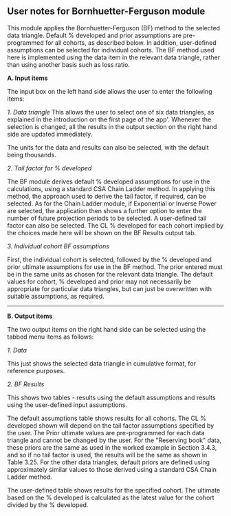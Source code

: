 ## User notes for Bornhuetter-Ferguson module

This module applies the Bornhuetter-Ferguson (BF) method to the selected data triangle. Default % developed and prior assumptions are pre-programmed for all cohorts, as described below.  In addition, user-defined assumptions can be selected for individual cohorts. The BF method used here is implemented using the data item in the relevant data triangle, rather than using another basis such as loss ratio.

**A. Input items**

The input box on the left hand side allows the user to enter the following items: 

*1. Data triangle*
This allows the user to select one of six data triangles, as explained in the introduction on the first page of the app'. Whenever the selection is changed, all the results in the output section on the right hand side are updated immediately.  

The units for the data and results can also be selected, with the default being thousands. 

*2. Tail factor for % developed*

The BF module derives default % developed assumptions for use in the calculations, using a standard CSA Chain Ladder method. In applying this method, the approach used to derive the tail factor, if required, can be selected.  As for the Chain Ladder module, if Exponential or Inverse Power are selected, the application then shows a further option to enter the number of future projection periods to be selected. A user-defined tail factor can also be selected.  The CL % developed for each cohort implied by the choices made here will be shown on the BF Results output tab.

*3. Individual cohort BF assumptions*

First, the individual cohort is selected, followed by the % developed and prior ultimate assumptions for use in the BF method.  The prior entered must be in the same units as chosen for the relevant data triangle. The default values for cohort, % developed and prior may not necessarily be appropriate for particular data triangles, but can just be overwritten with suitable assumptions, as required.

    
----------

**B. Output items**

The two output items on the right hand side can be selected using the tabbed menu items as follows:

*1. Data*

This just shows the selected data triangle in cumulative format, for reference purposes.

*2. BF Results*

This shows two tables - results using the default assumptions and results using the user-defined input assumptions.  

The default assumptions table shows results for all cohorts.  The CL % developed shown will depend on the tail factor assumptions specified by the user.  The Prior ultimate values are pre-programmed for each data triangle and cannot be changed by the user.  For the "Reserving book" data, these priors are the same as used in the worked example in Section 3.4.3, and so if no tail factor is used, the results will be the same as shown in Table 3.25.  For the other data triangles, default priors are defined using approximately similar values to those derived using a standard CSA Chain Ladder method.

The user-defined table shows results for the specified cohort. The ultimate based on the % developed is calculated as the latest value for the cohort divided by the % developed.






